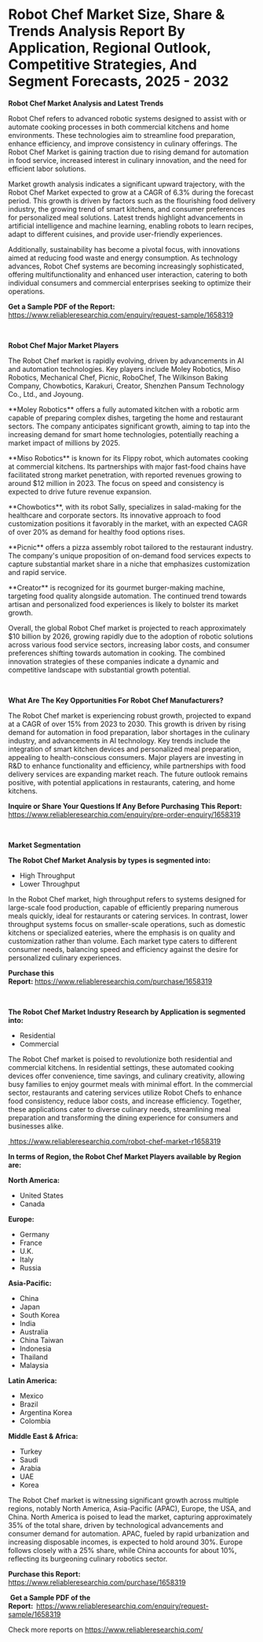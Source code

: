 <p><h1>Robot Chef Market Size, Share & Trends Analysis Report By Application, Regional Outlook, Competitive Strategies, And Segment Forecasts, 2025 - 2032</h1></p><p><strong>Robot Chef Market Analysis and Latest Trends</strong></p>
<p><p>Robot Chef refers to advanced robotic systems designed to assist with or automate cooking processes in both commercial kitchens and home environments. These technologies aim to streamline food preparation, enhance efficiency, and improve consistency in culinary offerings. The Robot Chef Market is gaining traction due to rising demand for automation in food service, increased interest in culinary innovation, and the need for efficient labor solutions.</p><p>Market growth analysis indicates a significant upward trajectory, with the Robot Chef Market expected to grow at a CAGR of 6.3% during the forecast period. This growth is driven by factors such as the flourishing food delivery industry, the growing trend of smart kitchens, and consumer preferences for personalized meal solutions. Latest trends highlight advancements in artificial intelligence and machine learning, enabling robots to learn recipes, adapt to different cuisines, and provide user-friendly experiences.</p><p>Additionally, sustainability has become a pivotal focus, with innovations aimed at reducing food waste and energy consumption. As technology advances, Robot Chef systems are becoming increasingly sophisticated, offering multifunctionality and enhanced user interaction, catering to both individual consumers and commercial enterprises seeking to optimize their operations.</p></p>
<p><strong>Get a Sample PDF of the Report:&nbsp;</strong> <a href="https://www.reliableresearchiq.com/enquiry/request-sample/1658319?utm_campaign=2122&utm_medium=2&utm_source=Github&utm_content=ia&utm_term=17022025&utm_id=robot-chef">https://www.reliableresearchiq.com/enquiry/request-sample/1658319</a></p>
<p>&nbsp;</p>
<p><strong>Robot Chef Major Market Players</strong></p>
<p><p>The Robot Chef market is rapidly evolving, driven by advancements in AI and automation technologies. Key players include Moley Robotics, Miso Robotics, Mechanical Chef, Picnic, RoboChef, The Wilkinson Baking Company, Chowbotics, Karakuri, Creator, Shenzhen Pansum Technology Co., Ltd., and Joyoung.</p><p>**Moley Robotics** offers a fully automated kitchen with a robotic arm capable of preparing complex dishes, targeting the home and restaurant sectors. The company anticipates significant growth, aiming to tap into the increasing demand for smart home technologies, potentially reaching a market impact of millions by 2025.</p><p>**Miso Robotics** is known for its Flippy robot, which automates cooking at commercial kitchens. Its partnerships with major fast-food chains have facilitated strong market penetration, with reported revenues growing to around $12 million in 2023. The focus on speed and consistency is expected to drive future revenue expansion.</p><p>**Chowbotics**, with its robot Sally, specializes in salad-making for the healthcare and corporate sectors. Its innovative approach to food customization positions it favorably in the market, with an expected CAGR of over 20% as demand for healthy food options rises.</p><p>**Picnic** offers a pizza assembly robot tailored to the restaurant industry. The company's unique proposition of on-demand food services expects to capture substantial market share in a niche that emphasizes customization and rapid service.</p><p>**Creator** is recognized for its gourmet burger-making machine, targeting food quality alongside automation. The continued trend towards artisan and personalized food experiences is likely to bolster its market growth.</p><p>Overall, the global Robot Chef market is projected to reach approximately $10 billion by 2026, growing rapidly due to the adoption of robotic solutions across various food service sectors, increasing labor costs, and consumer preferences shifting towards automation in cooking. The combined innovation strategies of these companies indicate a dynamic and competitive landscape with substantial growth potential.</p></p>
<p>&nbsp;</p>
<p><strong>What Are The Key Opportunities For Robot Chef Manufacturers?</strong></p>
<p><p>The Robot Chef market is experiencing robust growth, projected to expand at a CAGR of over 15% from 2023 to 2030. This growth is driven by rising demand for automation in food preparation, labor shortages in the culinary industry, and advancements in AI technology. Key trends include the integration of smart kitchen devices and personalized meal preparation, appealing to health-conscious consumers. Major players are investing in R&D to enhance functionality and efficiency, while partnerships with food delivery services are expanding market reach. The future outlook remains positive, with potential applications in restaurants, catering, and home kitchens.</p></p>
<p><strong>Inquire or Share Your Questions If Any Before Purchasing This Report:</strong> <a href="https://www.reliableresearchiq.com/enquiry/pre-order-enquiry/1658319?utm_campaign=2122&utm_medium=2&utm_source=Github&utm_content=ia&utm_term=17022025&utm_id=robot-chef">https://www.reliableresearchiq.com/enquiry/pre-order-enquiry/1658319</a></p>
<p>&nbsp;</p>
<p><strong>Market Segmentation</strong></p>
<p><strong>The Robot Chef Market Analysis by types is segmented into:</strong></p>
<p><ul><li>High Throughput</li><li>Lower Throughput</li></ul></p>
<p><p>In the Robot Chef market, high throughput refers to systems designed for large-scale food production, capable of efficiently preparing numerous meals quickly, ideal for restaurants or catering services. In contrast, lower throughput systems focus on smaller-scale operations, such as domestic kitchens or specialized eateries, where the emphasis is on quality and customization rather than volume. Each market type caters to different consumer needs, balancing speed and efficiency against the desire for personalized culinary experiences.</p></p>
<p><strong>Purchase this Report:&nbsp;</strong><a href="https://www.reliableresearchiq.com/purchase/1658319?utm_campaign=2122&utm_medium=2&utm_source=Github&utm_content=ia&utm_term=17022025&utm_id=robot-chef">https://www.reliableresearchiq.com/purchase/1658319</a></p>
<p>&nbsp;</p>
<p><strong>The Robot Chef Market Industry Research by Application is segmented into:</strong></p>
<p><ul><li>Residential</li><li>Commercial</li></ul></p>
<p><p>The Robot Chef market is poised to revolutionize both residential and commercial kitchens. In residential settings, these automated cooking devices offer convenience, time savings, and culinary creativity, allowing busy families to enjoy gourmet meals with minimal effort. In the commercial sector, restaurants and catering services utilize Robot Chefs to enhance food consistency, reduce labor costs, and increase efficiency. Together, these applications cater to diverse culinary needs, streamlining meal preparation and transforming the dining experience for consumers and businesses alike.</p></p>
<p><a href="https://www.reliableresearchiq.com/robot-chef-market-r1658319?utm_campaign=2122&utm_medium=2&utm_source=Github&utm_content=ia&utm_term=17022025&utm_id=robot-chef">&nbsp;https://www.reliableresearchiq.com/robot-chef-market-r1658319</a></p>
<p><strong>In terms of Region, the Robot Chef Market Players available by Region are:</strong></p>
<p>
    <p> <strong> North America: </strong>
        <ul>
            <li>United States</li>
            <li>Canada</li>
        </ul>
        </p> 
    <p> <strong> Europe: </strong>
        <ul>
            <li>Germany</li>
            <li>France</li>
            <li>U.K.</li>
            <li>Italy</li>
            <li>Russia</li>
        </ul>
        </p> 
    <p> <strong> Asia-Pacific: </strong>
        <ul>
            <li>China</li>
            <li>Japan</li>
            <li>South Korea</li>
            <li>India</li>
            <li>Australia</li>
            <li>China Taiwan</li>
            <li>Indonesia</li>
            <li>Thailand</li>
            <li>Malaysia</li>
        </ul>
        </p> 
    <p> <strong> Latin America: </strong>
        <ul>
            <li>Mexico</li>
            <li>Brazil</li>
            <li>Argentina Korea</li>
            <li>Colombia</li>
        </ul>
        </p> 
    <p> <strong> Middle East & Africa: </strong>
        <ul>
            <li>Turkey</li>
            <li>Saudi</li>
            <li>Arabia</li>
            <li>UAE</li>
            <li>Korea</li>
        </ul>
    </p>
    </p>
<p><p>The Robot Chef market is witnessing significant growth across multiple regions, notably North America, Asia-Pacific (APAC), Europe, the USA, and China. North America is poised to lead the market, capturing approximately 35% of the total share, driven by technological advancements and consumer demand for automation. APAC, fueled by rapid urbanization and increasing disposable incomes, is expected to hold around 30%. Europe follows closely with a 25% share, while China accounts for about 10%, reflecting its burgeoning culinary robotics sector.</p></p>
<p><strong>Purchase this Report: </strong><a href="https://www.reliableresearchiq.com/purchase/1658319?utm_campaign=2122&utm_medium=2&utm_source=Github&utm_content=ia&utm_term=17022025&utm_id=robot-chef">https://www.reliableresearchiq.com/purchase/1658319</a></p>
<p>&nbsp;<strong>Get a Sample PDF of the Report:&nbsp;&nbsp;</strong><a href="https://www.reliableresearchiq.com/enquiry/request-sample/1658319?utm_campaign=2122&utm_medium=2&utm_source=Github&utm_content=ia&utm_term=17022025&utm_id=robot-chef">https://www.reliableresearchiq.com/enquiry/request-sample/1658319</a></p>
<p><strong></strong></p>
<p>Check more reports on <a href="https://www.reliableresearchiq.com/?utm_campaign=2122&utm_medium=2&utm_source=Github&utm_content=ia&utm_term=17022025&utm_id=robot-chef">https://www.reliableresearchiq.com/</a></p>
